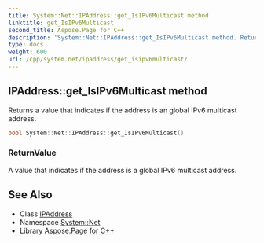 ```yaml
---
title: System::Net::IPAddress::get_IsIPv6Multicast method
linktitle: get_IsIPv6Multicast
second_title: Aspose.Page for C++
description: 'System::Net::IPAddress::get_IsIPv6Multicast method. Returns a value that indicates if the address is an global IPv6 multicast address in C++.'
type: docs
weight: 600
url: /cpp/system.net/ipaddress/get_isipv6multicast/
---
```

## IPAddress::get_IsIPv6Multicast method


Returns a value that indicates if the address is an global IPv6 multicast address.

```cpp
bool System::Net::IPAddress::get_IsIPv6Multicast()
```


### ReturnValue

A value that indicates if the address is a global IPv6 multicast address.

## See Also

* Class [IPAddress](../)
* Namespace [System::Net](../../)
* Library [Aspose.Page for C++](../../../)
